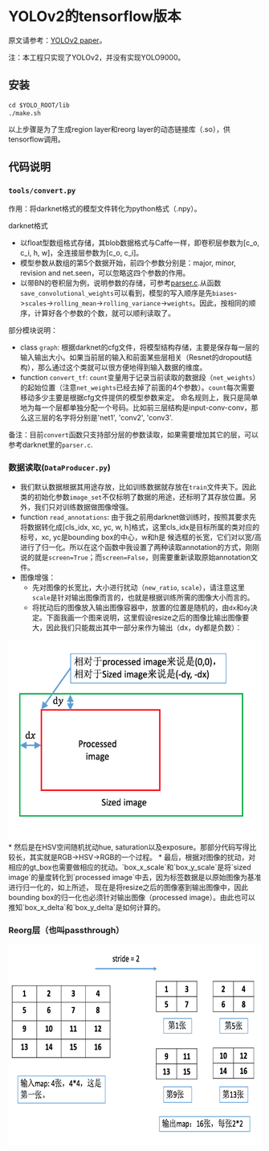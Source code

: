 # YOLOv2的tensorflow版本

原文请参考：[YOLOv2 paper](https://pjreddie.com/media/files/papers/YOLO9000.pdf)。

注：本工程只实现了YOLOv2，并没有实现YOLO9000。

## 安装

```Shell
cd $YOLO_ROOT/lib
./make.sh
```
以上步骤是为了生成region layer和reorg layer的动态链接库（.so），供tensorflow调用。

## 代码说明

### `tools/convert.py`

作用：将darknet格式的模型文件转化为python格式（.npy）。

darknet格式
* 以float型数组格式存储，其blob数据格式与Caffe一样，即卷积层参数为[c_o, c_i, h, w]，全连接层参数为[c_o, c_i]。
* 模型参数从数组的第5个数据开始，前四个参数分别是：major, minor, revision and net.seen，可以忽略这四个参数的作用。
* 以带BN的卷积层为例，说明参数的存储，可参考[parser.c](https://github.com/pjreddie/darknet/blob/cd5d393b46b59dc72a5150436e70fa91a2918b2d/src/parser.c).从函数`save_convolutional_weights`可以看到，模型的写入顺序是先`biases`->`scales`->`rolling_mean`->`rolling_variance`->`weights`。因此，按相同的顺序，计算好各个参数的个数，就可以顺利读取了。

部分模块说明：
* class `graph`: 根据darknet的cfg文件，将模型结构存储，主要是保存每一层的输入输出大小。如果当前层的输入和前面某些层相关（Resnet的dropout结构），那么通过这个类就可以很方便地得到输入数据的维度。
* function `convert_tf`: `count`变量用于记录当前读取的数据段（`net_weights`）的起始位置（注意`net_weights`已经去掉了前面的4个参数）。`count`每次需要移动多少主要是根据cfg文件提供的模型参数来定。
命名规则上，我只是简单地为每一个层都单独分配一个号码。比如前三层结构是input-conv-conv，那么这三层的名字将分别是'net1', 'conv2', 'conv3'.

备注：目前`convert`函数只支持部分层的参数读取，如果需要增加其它的层，可以参考darknet里的`parser.c`.

### 数据读取(`DataProducer.py`)
* 我们默认数据根据其用途存放，比如训练数据就存放在`train`文件夹下。因此类的初始化参数`image_set`不仅标明了数据的用途，还标明了其存放位置。另外，我们只对训练数据做图像增强。
* function `read_annotations`: 由于我之前用darknet做训练时，按照其要求先将数据转化成[cls_idx, xc, yc, w, h]格式，这里cls_idx是目标所属的类对应的标号，xc, yc是bounding box的中心，w和h是
候选框的长宽，它们对以宽/高进行了归一化。所以在这个函数中我设置了两种读取annotation的方式，刚刚说的就是`screen=True`；而`screen=False`，则需要重新读取原始annotation文件。
* 图像增强：
    * 先对图像的长宽比，大小进行扰动（`new_ratio`, `scale`），请注意这里`scale`是针对输出图像而言的，也就是根据训练所需的图像大小而言的。
    * 将扰动后的图像放入输出图像容器中，放置的位置是随机的，由`dx`和`dy`决定。下面我画一个图来说明，这里假设resize之后的图像比输出图像要大，因此我们只能裁出其中一部分来作为输出（dx，dy都是负数）：
<div align=center><img width="600" height="400" src="intro_material/image_processing.png"/></div>
    * 然后是在HSV空间随机扰动hue, saturation以及exposure。那部分代码写得比较长，其实就是RGB->HSV->RGB的一个过程。
    * 最后，根据对图像的扰动，对相应的gt_box也需要做相应的扰动。`box_x_scale`和`box_y_scale`是将`sized image`的量度转化到`processed image`中去，因为标签数据是以原始图像为基准进行归一化的，如上所述，
现在是将resize之后的图像塞到输出图像中，因此bounding box的归一化也必须针对输出图像（processed image）。由此也可以推知`box_x_delta`和`box_y_delta`是如何计算的。

### Reorg层（也叫passthrough）
<div align=center><img width="600" height="400" src="intro_material/reorg.png"/></div>
